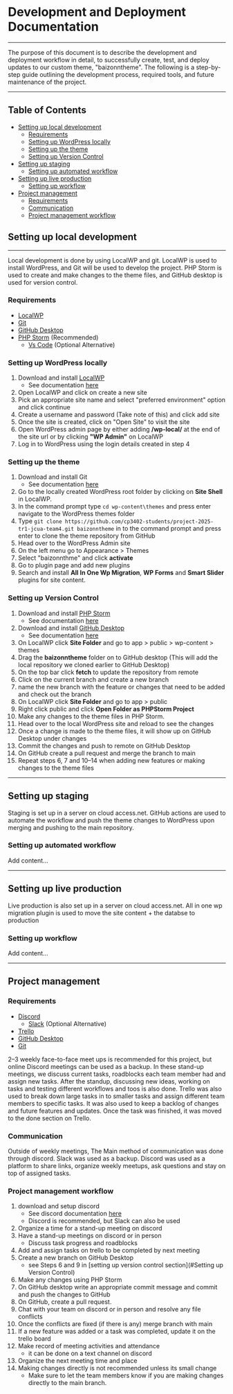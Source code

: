 # Development and Deployment Documentation
___
The purpose of this document is to describe the development and deployment workflow in detail,
to successfully create, test, and deploy updates to our custom theme, "baizonntheme".
The following is a step-by-step guide outlining the development process,
required tools, and future maintenance of the project.
___
## Table of Contents
- [Setting up local development](#setting-up-local-development)
    - [Requirements](#requirements)
    - [Setting up WordPress locally](#setting-up-wordpress-locally)
    - [Setting up the theme](#setting-up-the-theme)
    - [Setting up Version Control](#setting-up-version-control)
- [Setting up staging](#setting-up-staging)
    - [Setting up automated workflow](#setting-up-automated-workflow)
- [Setting up live production](#setting-up-live-production)
    - [Setting up workflow](#setting-up-workflow)
- [Project management](#project-management)
    - [Requirements](#requirements-1)
    - [Communication](#communication)
    - [Project management workflow](#project-management-workflow)

## Setting up local development
___
Local development is done by using LocalWP and git. LocalWP is used to install WordPress, and Git will be used to develop the project. PHP Storm is used to create and make changes to the theme files, and GitHub desktop is used for version control.

### Requirements
- [LocalWP](https://localwp.com/)
- [Git](https://git-scm.com/downloads)
- [GitHub Desktop](https://desktop.github.com/download/)
- [PHP Storm](https://www.jetbrains.com/phpstorm/) (Recommended)
  - [Vs Code](https://code.visualstudio.com/) (Optional Alternative) 

### Setting up WordPress locally

1. Download and install [LocalWP](https://localwp.com/)
   - See documentation [here](https://localwp.com/help-docs/)
2. Open LocalWP and click on create a new site
3. Pick an appropriate site name and select "preferred environment" option and click continue
4. Create a username and password (Take note of this) and click add site
5. Once the site is created, click on "Open Site" to visit the site
6. Open WordPress admin page by either adding __/wp-local/__ at the end of the site url or by clicking __"WP Admin"__ on LocalWP
7. Log in to WordPress using the login details created in step 4

### Setting up the theme
1. Download and install Git
   - See documentation [here](https://git-scm.com/doc)
2. Go to the locally created WordPress root folder by clicking on __Site Shell__ in LocalWP.
3. In the command prompt type ```cd wp-content\themes``` and press enter navigate to the WordPress themes folder
4. Type ```git clone https://github.com/cp3402-students/project-2025-tr1-jcua-team4.git baizonntheme``` in to the command prompt and press enter to clone the theme repository from GitHub
5. Head over to the WordPress Admin site 
6. On the left menu go to Appearance > Themes 
7. Select "baizonnthme" and click __activate__
8. Go to plugin page and add new plugins
9. Search and install __All In One Wp Migration__, __WP Forms__ and __Smart Slider__ plugins for site content.

### Setting up Version Control

1. Download and install [PHP Storm](https://www.jetbrains.com/phpstorm/)
   - See documentation [here](https://www.jetbrains.com/phpstorm/resources/)
2. Download and install [GitHub Desktop](https://desktop.github.com/download/)
   - See documentation [here](https://docs.github.com/en/desktop/overview/about-github-desktop)
3. On LocalWP click __Site Folder__ and go to app > public > wp-content > themes 
4. Drag the __baizonntheme__ folder on to GitHub desktop (This will add the local repository we cloned earlier to GitHub Desktop)
5. On the top bar click __fetch__ to update the repository from remote 
6. Click on the current branch and create a new branch 
7. name the new branch with the feature or changes that need to be added and check out the branch
8. On LocalWP click __Site Folder__ and go to app > public
9. Right click public and click __Open Folder as PHPStorm Project__
10. Make any changes to the theme files in PHP Storm.
11. Head over to the local WordPress site and reload to see the changes
12. Once a change is made to the theme files, it will show up on GitHub Desktop under changes
13. Commit the changes and push to remote on GitHub Desktop
14. On GitHub create a pull request and merge the branch to main
15. Repeat steps 6, 7 and 10–14 when adding new features or making changes to the theme files
___
## Setting up staging
Staging is set up in a server on cloud access.net.
GitHub actions are used to automate the workflow
and push the theme changes to WordPress upon merging and pushing to the main repository.

### Setting up automated workflow
Add content...
___
## Setting up live production
Live production is also set up in a server on cloud access.net.
All in one wp migration plugin is used to move the site content + the databse to production

### Setting up workflow
Add content...
___

## Project management

### Requirements
- [Discord](https://discord.com/)
  - [Slack](https://slack.com/) (Optional Alternative)
- [Trello](https://trello.com/b/RZbbDeVJ/group-4-project)
- [GitHub Desktop](https://desktop.github.com/download/)
- [Git](https://git-scm.com/downloads)

2–3 weekly face-to-face meet ups is recommended for this project, but online Discord meetings can be used as a backup.
In these stand-up meetings, we discuss current tasks, roadblocks each team member had and assign new tasks.
After the standup, discussing new ideas, working on tasks and testing different workflows and toos is also done.
Trello was also used to break down large tasks in to smaller tasks
and assign different team members to specific tasks.
It was also used to keep a backlog of changes and future features and updates.
Once the task was finished, it was moved to the done section on Trello.

### Communication
Outside of weekly meetings, The Main method of communication was done through discord.
Slack was used as a backup.
Discord was used as a platform to share links, organize weekly meetups, ask questions and stay on top of assigned tasks.

### Project management workflow
1. download and setup discord
   - See discord documentation [here](https://discord.com/developers/docs/intro)
   - Discord is recommended, but Slack can also be used
2. Organize a time for a stand-up meeting on discord
3. Have a stand-up meetings on discord or in person
   - Discuss task progress and roadblocks 
4. Add and assign tasks on trello to be completed by next meeting
5. Create a new branch on GitHub Desktop
   - see Steps 6 and 9 in [setting up version control section](#Setting up Version Control)
6. Make any changes using PHP Storm
7. On GitHub desktop write an appropriate commit message and commit and push the changes to GitHub
8. On GitHub, create a pull request.
9. Chat with your team on discord or in person and resolve any file conflicts 
10. Once the conflicts are fixed (if there is any) merge branch with main
11. If a new feature was added or a task was completed, update it on the trello board
12. Make record of meeting activities and attendance
    - it can be done on a text channel on discord 
13. Organize the next meeting time and place
14. Making changes directly is not recommended unless its small change
    - Make sure to let the team members know if you are making changes directly to the main branch.


